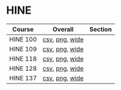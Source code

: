 # HINE

| Course | Overall | Section |
| ------ | ------- | ------- |
| HINE 100 | [csv](https://github.com/UCSD-Historical-Enrollment-Data/2024Fall/blob/main/overall/HINE%20100.csv), [png](https://raw.githubusercontent.com/UCSD-Historical-Enrollment-Data/2024Fall/main/plot_overall/HINE%20100.png), [wide](https://raw.githubusercontent.com/UCSD-Historical-Enrollment-Data/2024Fall/main/plot_overall_wide/HINE%20100.png) |  |
| HINE 109 | [csv](https://github.com/UCSD-Historical-Enrollment-Data/2024Fall/blob/main/overall/HINE%20109.csv), [png](https://raw.githubusercontent.com/UCSD-Historical-Enrollment-Data/2024Fall/main/plot_overall/HINE%20109.png), [wide](https://raw.githubusercontent.com/UCSD-Historical-Enrollment-Data/2024Fall/main/plot_overall_wide/HINE%20109.png) |  |
| HINE 118 | [csv](https://github.com/UCSD-Historical-Enrollment-Data/2024Fall/blob/main/overall/HINE%20118.csv), [png](https://raw.githubusercontent.com/UCSD-Historical-Enrollment-Data/2024Fall/main/plot_overall/HINE%20118.png), [wide](https://raw.githubusercontent.com/UCSD-Historical-Enrollment-Data/2024Fall/main/plot_overall_wide/HINE%20118.png) |  |
| HINE 128 | [csv](https://github.com/UCSD-Historical-Enrollment-Data/2024Fall/blob/main/overall/HINE%20128.csv), [png](https://raw.githubusercontent.com/UCSD-Historical-Enrollment-Data/2024Fall/main/plot_overall/HINE%20128.png), [wide](https://raw.githubusercontent.com/UCSD-Historical-Enrollment-Data/2024Fall/main/plot_overall_wide/HINE%20128.png) |  |
| HINE 137 | [csv](https://github.com/UCSD-Historical-Enrollment-Data/2024Fall/blob/main/overall/HINE%20137.csv), [png](https://raw.githubusercontent.com/UCSD-Historical-Enrollment-Data/2024Fall/main/plot_overall/HINE%20137.png), [wide](https://raw.githubusercontent.com/UCSD-Historical-Enrollment-Data/2024Fall/main/plot_overall_wide/HINE%20137.png) |  |
